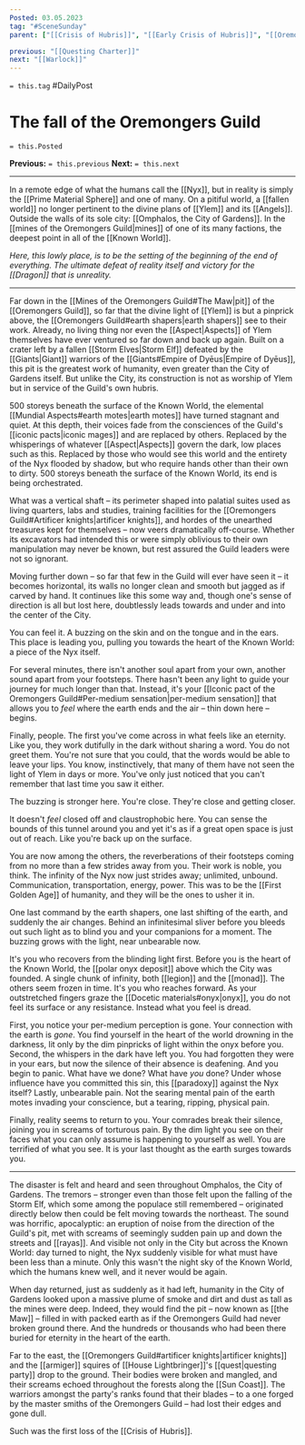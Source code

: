 ```yaml
---
Posted: 03.05.2023
tag: "#SceneSunday"
parent: ["[[Crisis of Hubris]]", "[[Early Crisis of Hubris]]", "[[Oremongers Guild]]"]

previous: "[[Questing Charter]]"
next: "[[Warlock]]"
---
```

`= this.tag` #DailyPost 
# The fall of the Oremongers Guild
`= this.Posted`

**Previous:** `= this.previous`
**Next:** `= this.next`

---

In a remote edge of what the humans call the [[Nyx]], but in reality is simply the [[Prime Material Sphere]] and one of many. On a pitiful world, a [[fallen world]] no longer pertinent to the divine plans of [[Ylem]] and its [[Angels]]. Outside the walls of its sole city: [[Omphalos, the City of Gardens]]. In the [[mines of the Oremongers Guild|mines]] of one of its many factions, the deepest point in all of the [[Known World]].

_Here, this lowly place, is to be the setting of the beginning of the end of everything. The ultimate defeat of reality itself and victory for the [[Dragon]] that is unreality._

---

Far down in the [[Mines of the Oremongers Guild#The Maw|pit]] of the [[Oremongers Guild]], so far that the divine light of [[Ylem]] is but a pinprick above, the [[Oremongers Guild#earth shapers|earth shapers]] see to their work. Already, no living thing nor even the [[Aspect|Aspects]] of Ylem themselves have ever ventured so far down and back up again. Built on a crater left by a fallen [[Storm Elves|Storm Elf]] defeated by the [[Giants|Giant]] warriors of the [[Giants#Empire of Dyēus|Empire of Dyēus]], this pit is the greatest work of humanity, even greater than the City of Gardens itself. But unlike the City, its construction is not as worship of Ylem but in service of the Guild's own hubris.

500 storeys beneath the surface of the Known World, the elemental [[Mundial Aspects#earth motes|earth motes]] have turned stagnant and quiet. At this depth, their voices fade from the consciences of the Guild's [[iconic pacts|iconic mages]] and are replaced by others. Replaced by the whisperings of whatever [[Aspect|Aspects]] govern the dark, low places such as this. Replaced by those who would see this world and the entirety of the Nyx flooded by shadow, but who require hands other than their own to dirty. 500 storeys beneath the surface of the Known World, its end is being orchestrated.

What was a vertical shaft – its perimeter shaped into palatial suites used as living quarters, labs and studies, training facilities for the [[Oremongers Guild#Artificer knights|artificer knights]], and hordes of the unearthed treasures kept for themselves – now veers dramatically off-course. Whether its excavators had intended this or were simply oblivious to their own manipulation may never be known, but rest assured the Guild leaders were not so ignorant.

Moving further down – so far that few in the Guild will ever have seen it – it becomes horizontal, its walls no longer clean and smooth but jagged as if carved by hand. It continues like this some way and, though one's sense of direction is all but lost here, doubtlessly leads towards and under and into the center of the City.

You can feel it. A buzzing on the skin and on the tongue and in the ears. This place is leading you, pulling you towards the heart of the Known World: a piece of the Nyx itself.

For several minutes, there isn't another soul apart from your own, another sound apart from your footsteps. There hasn't been any light to guide your journey for much longer than that. Instead, it's your [[Iconic pact of the Oremongers Guild#Per-medium sensation|per-medium sensation]] that allows you to *feel* where the earth ends and the air – thin down here – begins.


Finally, people. The first you've come across in what feels like an eternity. Like you, they work dutifully in the dark without sharing a word. You do not greet them. You're not sure that you could, that the words would be able to leave your lips. You know, instinctively, that many of them have not seen the light of Ylem in days or more. You've only just noticed that you can't remember that last time you saw it either.

The buzzing is stronger here. You're close. They're close and getting closer.

It doesn't *feel* closed off and claustrophobic here. You can sense the bounds of this tunnel around you and yet it's as if a great open space is just out of reach. Like you're back up on the surface.

You are now among the others, the reverberations of their footsteps coming from no more than a few strides away from you. Their work is noble, you think. The infinity of the Nyx now just strides away; unlimited, unbound. Communication, transportation, energy, power. This was to be the [[First Golden Age]] of humanity, and they will be the ones to usher it in.

One last command by the earth shapers, one last shifting of the earth, and suddenly the air changes. Behind an infinitesimal sliver before you bleeds out such light as to blind you and your companions for a moment. The buzzing grows with the light, near unbearable now.

It's you who recovers from the blinding light first. Before you is the heart of the Known World, the [[polar onyx deposit]] above which the City was founded. A single chunk of infinity, both [[legion]] and the [[monad]]. The others seem frozen in time. It's you who reaches forward. As your outstretched fingers graze the [[Docetic materials#onyx|onyx]], you do not feel its surface or any resistance. Instead what you feel is dread.

First, you notice your per-medium perception is gone. Your connection with the earth is *gone*. You find yourself in the heart of the world drowning in the darkness, lit only by the dim pinpricks of light within the onyx before you. Second, the whispers in the dark have left you. You had forgotten they were in your ears, but now the silence of their absence is deafening. And you begin to panic. What have we done? What have *you* done? Under whose influence have you committed this sin, this [[paradoxy]] against the Nyx itself? Lastly, unbearable pain. Not the searing mental pain of the earth motes invading your conscience, but a tearing, ripping, physical pain.

Finally, reality seems to return to you. Your comrades break their silence, joining you in screams of torturous pain. By the dim light you see on their faces what you can only assume is happening to yourself as well. You are terrified of what you see. It is your last thought as the earth surges towards you.

---

The disaster is felt and heard and seen throughout Omphalos, the City of Gardens. The tremors – stronger even than those felt upon the falling of the Storm Elf, which some among the populace still remembered – originated directly below then could be felt moving towards the northeast. The sound was horrific, apocalyptic: an eruption of noise from the direction of the Guild's pit, met with screams of seemingly sudden pain up and down the streets and [[rayas]]. And visible not only in the City but across the Known World: day turned to night, the Nyx suddenly visible for what must have been less than a minute. Only this wasn't the night sky of the Known World, which the humans knew well, and it never would be again.

When day returned, just as suddenly as it had left, humanity in the City of Gardens looked upon a massive plume of smoke and dirt and dust as tall as the mines were deep. Indeed, they would find the pit – now known as [[the Maw]] – filled in with packed earth as if the Oremongers Guild had never broken ground there. And the hundreds or thousands who had been there buried for eternity in the heart of the earth.

Far to the east, the [[Oremongers Guild#artificer knights|artificer knights]] and the [[armiger]] squires of [[House Lightbringer]]'s [[quest|questing party]] drop to the ground. Their bodies were broken and mangled, and their screams echoed throughout the forests along the [[Sun Coast]]. The warriors amongst the party's ranks found that their blades – to a one forged by the master smiths of the Oremongers Guild – had lost their edges and gone dull.

Such was the first loss of the [[Crisis of Hubris]].